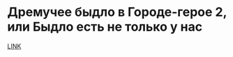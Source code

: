 # Дремучее быдло в Городе-герое 2, или Быдло есть не только у нас



[LINK](https://varlamov.ru/3596660.html)